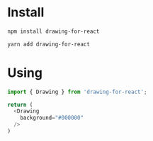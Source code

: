 # Install
````bash
npm install drawing-for-react
````
````bash
yarn add drawing-for-react
````
# Using
````js
import { Drawing } from 'drawing-for-react';

return (
  <Drawing
    background="#000000"
  />
)

````

